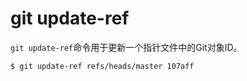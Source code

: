 # git update-ref

`git update-ref`命令用于更新一个指针文件中的Git对象ID。

```bash
$ git update-ref refs/heads/master 107aff
```

